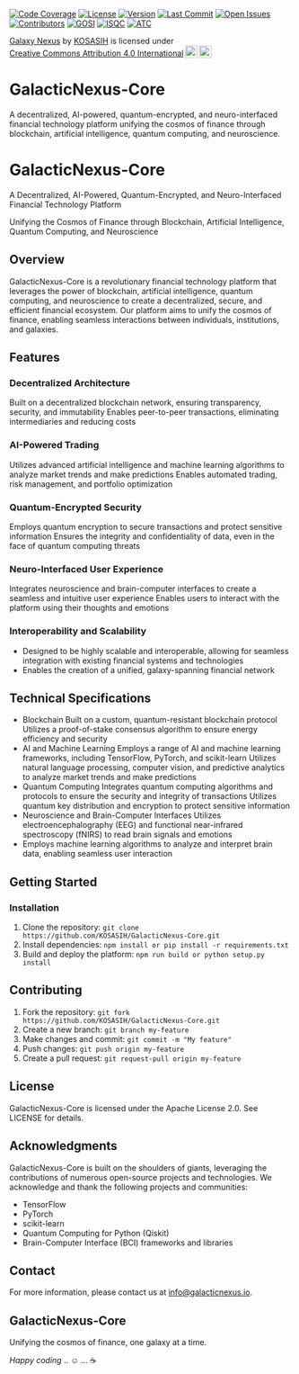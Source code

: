 [![Code Coverage](https://codecov.io/gh/KOSASIH/GalacticNexus-Core/branch/main/graph/badge.svg)](https://codecov.io/gh/KOSASIH/GalacticNexus-Core)
[![License](https://img.shields.io/github/license/KOSASIH/GalacticNexus-Core.svg)](https://github.com/KOSASIH/GalacticNexus-Core/blob/main/LICENSE)
[![Version](https://img.shields.io/github/v/tag/KOSASIH/GalacticNexus-Core.svg)](https://github.com/KOSASIH/GalacticNexus-Core/releases)
[![Last Commit](https://img.shields.io/github/last-commit/KOSASIH/GalacticNexus-Core.svg)](https://github.com/KOSASIH/GalacticNexus-Core/commits/main)
[![Open Issues](https://img.shields.io/github/issues/KOSASIH/GalacticNexus-Core.svg)](https://github.com/KOSASIH/GalacticNexus-Core/issues)
[![Contributors](https://img.shields.io/github/contributors/KOSASIH/GalacticNexus-Core.svg)](https://github.com/KOSASIH/GalacticNexus-Core/graphs/contributors)
[![GOSI](https://img.shields.io/badge/GOSI-Certified-ff69b4.svg)](https://galacticopensource.org/certified-projects/)
[![ISQC](https://img.shields.io/badge/ISQC-Certified-00bfff.svg)](https://interstellarsoftwarequality.org/certified-projects/)
[![ATC](https://img.shields.io/badge/ATC-Compatible-ffff00.svg)](https://alien-technology-compatibility.org/certified-projects/)

<p xmlns:cc="http://creativecommons.org/ns#" xmlns:dct="http://purl.org/dc/terms/"><a property="dct:title" rel="cc:attributionURL" href="https://github.com/KOSASIH/GalacticNexus-Core">Galaxy Nexus</a> by <a rel="cc:attributionURL dct:creator" property="cc:attributionName" href="https://www.linkedin.com/in/kosasih-81b46b5a">KOSASIH</a> is licensed under <a href="https://creativecommons.org/licenses/by/4.0/?ref=chooser-v1" target="_blank" rel="license noopener noreferrer" style="display:inline-block;">Creative Commons Attribution 4.0 International<img style="height:22px!important;margin-left:3px;vertical-align:text-bottom;" src="https://mirrors.creativecommons.org/presskit/icons/cc.svg?ref=chooser-v1" alt=""><img style="height:22px!important;margin-left:3px;vertical-align:text-bottom;" src="https://mirrors.creativecommons.org/presskit/icons/by.svg?ref=chooser-v1" alt=""></a></p>

# GalacticNexus-Core

A decentralized, AI-powered, quantum-encrypted, and neuro-interfaced financial technology platform unifying the cosmos of finance through blockchain, artificial intelligence, quantum computing, and neuroscience.

# GalacticNexus-Core

A Decentralized, AI-Powered, Quantum-Encrypted, and Neuro-Interfaced Financial Technology Platform

Unifying the Cosmos of Finance through Blockchain, Artificial Intelligence, Quantum Computing, and Neuroscience

## Overview

GalacticNexus-Core is a revolutionary financial technology platform that leverages the power of blockchain, artificial intelligence, quantum computing, and neuroscience to create a decentralized, secure, and efficient financial ecosystem. Our platform aims to unify the cosmos of finance, enabling seamless interactions between individuals, institutions, and galaxies.

## Features

### Decentralized Architecture

Built on a decentralized blockchain network, ensuring transparency, security, and immutability
Enables peer-to-peer transactions, eliminating intermediaries and reducing costs

### AI-Powered Trading

Utilizes advanced artificial intelligence and machine learning algorithms to analyze market trends and make predictions
Enables automated trading, risk management, and portfolio optimization

### Quantum-Encrypted Security

Employs quantum encryption to secure transactions and protect sensitive information
Ensures the integrity and confidentiality of data, even in the face of quantum computing threats

### Neuro-Interfaced User Experience

Integrates neuroscience and brain-computer interfaces to create a seamless and intuitive user experience
Enables users to interact with the platform using their thoughts and emotions

### Interoperability and Scalability

- Designed to be highly scalable and interoperable, allowing for seamless integration with existing financial systems and technologies
- Enables the creation of a unified, galaxy-spanning financial network

## Technical Specifications

- Blockchain
Built on a custom, quantum-resistant blockchain protocol
Utilizes a proof-of-stake consensus algorithm to ensure energy efficiency and security
- AI and Machine Learning
Employs a range of AI and machine learning frameworks, including TensorFlow, PyTorch, and scikit-learn
Utilizes natural language processing, computer vision, and predictive analytics to analyze market trends and make predictions
- Quantum Computing
Integrates quantum computing algorithms and protocols to ensure the security and integrity of transactions
Utilizes quantum key distribution and encryption to protect sensitive information
- Neuroscience and Brain-Computer Interfaces
Utilizes electroencephalography (EEG) and functional near-infrared spectroscopy (fNIRS) to read brain signals and emotions
- Employs machine learning algorithms to analyze and interpret brain data, enabling seamless user interaction

## Getting Started

### Installation

1. Clone the repository: `git clone https://github.com/KOSASIH/GalacticNexus-Core.git`
2. Install dependencies: `npm install or pip install -r requirements.txt`
3. Build and deploy the platform: `npm run build or python setup.py install`

## Contributing

1. Fork the repository: `git fork https://github.com/KOSASIH/GalacticNexus-Core.git`
2. Create a new branch: `git branch my-feature`
3. Make changes and commit: `git commit -m "My feature"`
4. Push changes: `git push origin my-feature`
5. Create a pull request: `git request-pull origin my-feature`

## License

GalacticNexus-Core is licensed under the Apache License 2.0. See LICENSE for details.

## Acknowledgments

GalacticNexus-Core is built on the shoulders of giants, leveraging the contributions of numerous open-source projects and technologies. We acknowledge and thank the following projects and communities:

- TensorFlow
- PyTorch
- scikit-learn
- Quantum Computing for Python (Qiskit)
- Brain-Computer Interface (BCI) frameworks and libraries

## Contact

For more information, please contact us at info@galacticnexus.io.

## GalacticNexus-Core

Unifying the cosmos of finance, one galaxy at a time.

*Happy coding* ..  ☺ ... ☕
